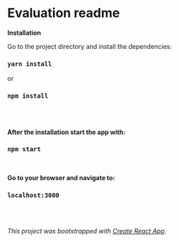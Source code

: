 # Evaluation readme
**Installation**

Go to the project directory and install the dependencies:

### `yarn install`
or
### `npm install`
<br>
<br>

**After the installation start the app with:**
### `npm start`
<br>

**Go to your browser and navigate to:**
### `localhost:3000`

<br><br>

*This project was bootstrapped with [Create React App](https://github.com/facebook/create-react-app).*
